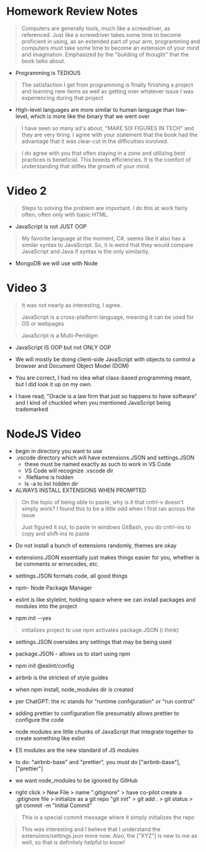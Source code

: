 # Homework Review Notes #
> Computers are generally tools, much like a screwdriver, as referenced. Just like a screwdriver takes some time to become proficient in using, as an extended part of your arm, programming and
> computers must take some time to become an extension of your mind and imagination. Emphasized by the "building of thought" that the book talks about.

* Programming is TEDIOUS
> The satisfaction I get from programming is finally finishing a project and learning new items as well as getting over whatever issue I was experiencing during that project

* High-level languages are more similar to human language than low-level, which is more like the binary that we went over

> I have seen so many ad's about, "MAKE SIX FIGURES IN TECH" and they are very tiring. I agree with your statement that the book had the advantage that it was clear-cut in the difficulties involved.

> I do agree with you that often staying in a zone and utilizing best practices is beneficial. This breeds efficiencies. It is the comfort of understanding that stifles the growth of your mind.

# Video 2 #
> Steps to solving the problem are important. I do this at work fairly often, often only with basic HTML.

* JavaScript is not JUST OOP

> My favorite language at the moment, C#, seems like it also has a similar syntax to JavaScript. So, it is weird that they would compare JavaScript and Java if syntax is the only similarity.

* MongoDB we will use with Node

# Video 3 #
> It was not nearly as interesting, I agree.

> JavaScript is a cross-platform language, meaning it can be used for OS or webpages

> JavaScript is a Multi-Peridigm

* JavaScript IS OOP but not ONLY OOP

* We will mostly be doing client-side JavaScript with objects to control a browser and Document Object Model (DOM)

* You are correct, I had no idea what class-based programming meant, but I did look it up on my own.

* I have read, "Oracle is a law firm that just so happens to have software" and I kind of chuckled when you mentioned JavaScript being trademarked

# NodeJS Video #
* begin in directory you want to use
* .vscode directory which will have extensions.JSON and settings.JSON
  * these must be named exactly as such to work in VS Code
  * VS Code will recognize .vscode dir
  * .fileName is hidden
  * ls -a to list hidden dir
* ALWAYS INSTALL EXTENSIONS WHEN PROMPTED

> On the topic of being able to paste, why is it that cntrl-v doesn't simply work? I found this to be a little odd when I first ran across the issue

> Just figured it out, to paste in windows GitBash, you do cntrl-ins to copy and shift-ins to paste

* Do not install a bunch of extensions randomly, themes are okay

* extensions.JSON essentially just makes things easier for you, whether is be comments or errorcodes, etc.

* settings.JSON formats code, all good things

* npm- Node Package Manager

* eslint is like stylelint, holding space where we can install packages and modules into the project

* npm init --yes
> initializes project to use npm
> activates package.JSON (i think)

* settings.JSON oversides any settings that may be being used

* package.JSON - allows us to start using npm

* npm init @eslint/config

* airbnb is the strictest of style guides

* when npm install, node_modules dir is created

* per ChatGPT: the rc stands for "runtime configuration" or "run control"

* adding prettier to configuration file presumably allows prettier to configure the code

* node modules are little chunks of JavaScript that integrate together to create something like eslint

* ES modules are the new standard of JS modules

* to do: "airbnb-base" and "prettier", you must do ["airbnb-base"], ["prettier"]

* we want node_modules to be ignored by GitHub

* right click > New File > name ".gitignore" > have co-pilot create a .gitignore file > initialize as a git repo "git init" > git add . > git status > git commit -m "Initial Commit"
> This is a special commit message where it simply initializes the repo

> This was interesting and I believe that I understand the extensions/settings.json more now. Also, the ["XYZ"] is new to me as well, so that is definitely helpful to know!
